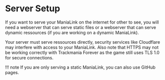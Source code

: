# Server Setup
If you want to serve your ManiaLink on the internet for other to see, you will need a webserver that can serve static files or a webserver that can serve dynamic ressources (if you are working on a dynamic ManiaLink).

Your server must serve ressources directly, security services like Cloudflare may interfere with access to your ManiaLink. Also note that HTTPS may not be working correctly with Trackmania Forever as the game still uses TLS 1.0 for secure connections.

!!! note
    If you are only serving a static ManiaLink, you can also use GitHub pages.